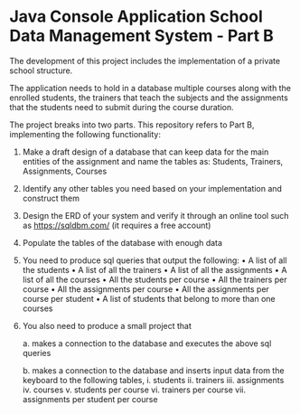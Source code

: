 # Java Console Application School Data Management System - Part B
The development of this project includes the implementation of a private school structure. 

The application needs to hold in a database multiple courses along with the enrolled students, the trainers that teach the subjects and the assignments that the students need to submit during the course duration. 

The project breaks into two parts. This repository refers to Part B, implementing the following functionality:

1. Make a draft design of a database that can keep data for the main entities of the assignment and name the tables as: Students, Trainers, Assignments, Courses

2. Identify any other tables you need based on your implementation and construct them

3. Design the ERD of your system and verify it through an online tool such as https://sqldbm.com/ (it requires a free account)

4. Populate the tables of the database with enough data

5. You need to produce sql queries that output the following: 
	• A list of all the students
	• A list of all the trainers
	• A list of all the assignments
	• A list of all the courses
	• All the students per course
	• All the trainers per course
	• All the assignments per course
	• All the assignments per course per student
	• A list of students that belong to more than one courses

6. You also need to produce a small project that

	a. makes a connection to the database and executes the above sql queries
 
	b. makes a connection to the database and inserts input data from the keyboard to the following tables, 
		i. students 
		ii. trainers
		iii. assignments
		iv. courses 
		v. students per course 
		vi. trainers per course
		vii. assignments per student per course
